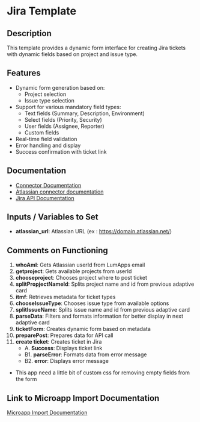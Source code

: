 # Jira Template

## Description
This template provides a dynamic form interface for creating Jira tickets with dynamic fields based on project and issue type.

## Features
- Dynamic form generation based on:
  - Project selection
  - Issue type selection
- Support for various mandatory field types:
  - Text fields (Summary, Description, Environment)
  - Select fields (Priority, Security)
  - User fields (Assignee, Reporter)
  - Custom fields
- Real-time field validation
- Error handling and display
- Success confirmation with ticket link

## Documentation
- [Connector Documentation](https://docs.lumapps.com/docs/admin-l4430581765424978extensions)
- [Atlassian connector documentation](https://docs.lumapps.com/docs/docs/admin-administration-landing/admin-l6088963918247602/admin-l9650191038731043extensions/admin-l43084339674928007extensions/admin-l40402265690312855extensions)
- [Jira API Documentation](https://developer.atlassian.com/cloud/jira/platform/rest/v3/intro/)

## Inputs / Variables to Set
- **atlassian_url**: Atlassian URL (ex : https://domain.atlassian.net/)
## Comments on Functioning
1. **whoAmI**: Gets Atlassian userId from LumApps email
2. **getproject**: Gets available projects from userId
3. **chooseproject**: Chooses project where to post ticket
4. **splitPropjectNameId**: Splits project name and id from previous adaptive card
5. **itmf**: Retrieves metadata for ticket types
6. **chooseIssueType**: Chooses issue type from available options
7. **splitIssueName**: Splits issue name and id from previous adaptive card
8. **parseData**: Filters and formats information for better display in next adaptive card
9. **ticketForm**: Creates dynamic form based on metadata
10. **preparePost**: Prepares data for API call
11. **create ticket**: Creates ticket in Jira
      - A. **Success**: Displays ticket link
      - B1. **parseError**: Formats data from error message
      - B2. **error**: Displays error message

- This app need a little bit of custom css for removing empty fields from the form

## Link to Microapp Import Documentation
[Microapp Import Documentation](https://docs.lumapps.com/docs/ls/content/6236515079535869/devportal-l48909819228353757)
